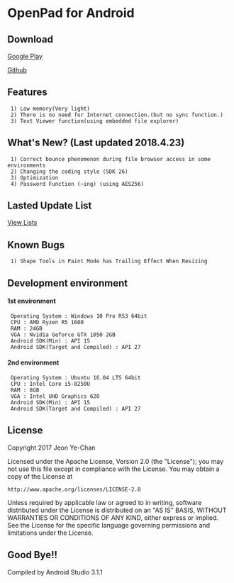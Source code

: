 # OpenPad for Android
## Download
[Google Play](https://play.google.com/store/apps/details?id=com.eskeptor.openTextViewer)

[Github](/Apk)
## Features
```
 1) Low memory(Very light)
 2) There is no need for Internet connection.(but no sync function.)
 3) Text Viewer function(using embedded file explorer)
```
## What's New? (Last updated 2018.4.23)
```
 1) Correct bounce phenomenon during file browser access in some environments
 2) Changing the coding style (SDK 26)
 3) Optimization
 4) Password Function (~ing) (using AES256)
```
## Lasted Update List
[View Lists](./UPDATE.md)
## Known Bugs
```
 1) Shape Tools in Paint Mode has Trailing Effect When Resizing
```
## Development environment
#### 1st environment
```
 Operating System : Windows 10 Pro RS3 64bit
 CPU : AMD Ryzen R5 1600
 RAM : 24GB
 VGA : Nvidia Geforce GTX 1050 2GB
 Android SDK(Min) : API 15
 Android SDK(Target and Compiled) : API 27
```
#### 2nd environment
```
 Operating System : Ubuntu 16.04 LTS 64bit
 CPU : Intel Core i5-8250U
 RAM : 8GB
 VGA : Intel UHD Graphics 620
 Android SDK(Min) : API 15
 Android SDK(Target and Compiled) : API 27
```
## License
Copyright 2017 Jeon Ye-Chan

Licensed under the Apache License, Version 2.0 (the "License");
you may not use this file except in compliance with the License.
You may obtain a copy of the License at
```
http://www.apache.org/licenses/LICENSE-2.0
```
Unless required by applicable law or agreed to in writing, software
distributed under the License is distributed on an "AS IS" BASIS,
WITHOUT WARRANTIES OR CONDITIONS OF ANY KIND, either express or implied.
See the License for the specific language governing permissions and
limitations under the License.
## Good Bye!!
Compiled by Android Studio 3.1.1
